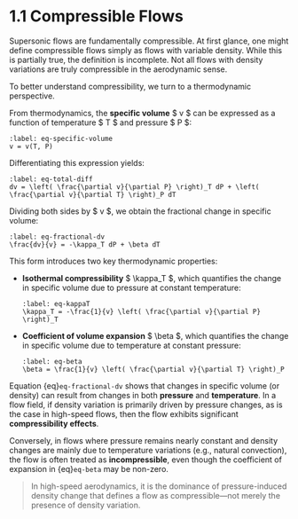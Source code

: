 # 1.1 Compressible Flows

Supersonic flows are fundamentally compressible. At first glance, one might define compressible flows simply as flows with variable density. While this is partially true, the definition is incomplete. Not all flows with density variations are truly compressible in the aerodynamic sense.

To better understand compressibility, we turn to a thermodynamic perspective.

From thermodynamics, the **specific volume** $ v $ can be expressed as a function of temperature $ T $ and pressure $ P $:

```{math}
:label: eq-specific-volume
v = v(T, P)
```

Differentiating this expression yields:

```{math}
:label: eq-total-diff
dv = \left( \frac{\partial v}{\partial P} \right)_T dP + \left( \frac{\partial v}{\partial T} \right)_P dT
```

Dividing both sides by $ v $, we obtain the fractional change in specific volume:

```{math}
:label: eq-fractional-dv
\frac{dv}{v} = -\kappa_T dP + \beta dT
```

This form introduces two key thermodynamic properties:

- **Isothermal compressibility** $ \kappa_T $, which quantifies the change in specific volume due to pressure at constant temperature:

  ```{math}
  :label: eq-kappaT
  \kappa_T = -\frac{1}{v} \left( \frac{\partial v}{\partial P} \right)_T
  ```

- **Coefficient of volume expansion** $ \beta $, which quantifies the change in specific volume due to temperature at constant pressure:

  ```{math}
  :label: eq-beta
  \beta = \frac{1}{v} \left( \frac{\partial v}{\partial T} \right)_P
  ```

Equation {eq}`eq-fractional-dv` shows that changes in specific volume (or density) can result from changes in both **pressure** and **temperature**. In a flow field, if density variation is primarily driven by pressure changes, as is the case in high-speed flows, then the flow exhibits significant **compressibility effects**.

Conversely, in flows where pressure remains nearly constant and density changes are mainly due to temperature variations (e.g., natural convection), the flow is often treated as **incompressible**, even though the coefficient of expansion in {eq}`eq-beta` may be non-zero.

> In high-speed aerodynamics, it is the dominance of pressure-induced density change that defines a flow as compressible—not merely the presence of density variation.
